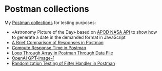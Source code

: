 # Postman collections

My [Postman collections](https://learning.postman.com/docs/getting-started/first-steps/creating-the-first-collection/) for testing purposes:

- «Astronomy Picture of the Day» based on [APOD NASA API](https://api.nasa.gov) to show how to generate a date in the demanded format in JavaScript
- [A Brief Comparison of Responses in Postman](https://adequatica.github.io/2020/09/23/a-brief-comparison-of-responses-in-postman.html)
- [Compute Response Time in Postman](https://adequatica.github.io/2021/11/20/compute-response-time-in-postman.html)
- [Loop Through Array in Postman Through Data File](https://adequatica.github.io/2020/02/28/loop-through-array-in-postman.html)
- [OpenAI GPT-image-1](https://adequatica.github.io/2025/05/01/kludgy-way-to-convert-base64-into-image-in-postman-on-the-example-of-gpt-image-1-openai-api.html)
- [Randomization Testing of Filter Handler in Postman](https://adequatica.github.io/2020/11/22/randomization-testing-of-filter-handler-in-postman.html)
